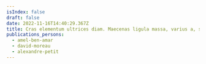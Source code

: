 ```yaml
---
isIndex: false
draft: false
date: 2022-11-16T14:40:29.367Z
title: Cras elementum ultrices diam. Maecenas ligula massa, varius a, semper congue, euismod non, mi.
publications_persons:
  - amel-ben-amar
  - david-moreau
  - alexandre-petit
---
```

